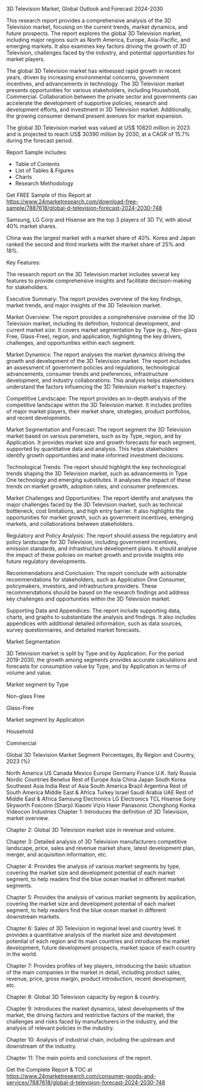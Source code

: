 3D Television Market, Global Outlook and Forecast 2024-2030

This research report provides a comprehensive analysis of the 3D Television market, focusing on the current trends, market dynamics, and future prospects. The report explores the global 3D Television market, including major regions such as North America, Europe, Asia-Pacific, and emerging markets. It also examines key factors driving the growth of 3D Television, challenges faced by the industry, and potential opportunities for market players.

The global 3D Television market has witnessed rapid growth in recent years, driven by increasing environmental concerns, government incentives, and advancements in technology. The 3D Television market presents opportunities for various stakeholders, including Household, Commercial. Collaboration between the private sector and governments can accelerate the development of supportive policies, research and development efforts, and investment in 3D Television market. Additionally, the growing consumer demand present avenues for market expansion.

The global 3D Television market was valued at US$ 10820 million in 2023 and is projected to reach US$ 30390 million by 2030, at a CAGR of 15.7% during the forecast period.

Report Sample includes:
- Table of Contents
- List of Tables & Figures
- Charts
- Research Methodology

Get FREE Sample of this Report at https://www.24marketresearch.com/download-free-sample/7887618/global-d-television-forecast-2024-2030-748

Samsung, LG Corp and Hisense are the top 3 players of 3D TV, with about 40% market shares.

China was the largest market with a market share of 40%. Korea and Japan ranked the second and third markets with the market share of 25% and 18%.

Key Features:

The research report on the 3D Television market includes several key features to provide comprehensive insights and facilitate decision-making for stakeholders.

Executive Summary: The report provides overview of the key findings, market trends, and major insights of the 3D Television market.

Market Overview: The report provides a comprehensive overview of the 3D Television market, including its definition, historical development, and current market size. It covers market segmentation by Type (e.g., Non-glass Free, Glass-Free), region, and application, highlighting the key drivers, challenges, and opportunities within each segment.

Market Dynamics: The report analyses the market dynamics driving the growth and development of the 3D Television market. The report includes an assessment of government policies and regulations, technological advancements, consumer trends and preferences, infrastructure development, and industry collaborations. This analysis helps stakeholders understand the factors influencing the 3D Television market's trajectory.

Competitive Landscape: The report provides an in-depth analysis of the competitive landscape within the 3D Television market. It includes profiles of major market players, their market share, strategies, product portfolios, and recent developments.

Market Segmentation and Forecast: The report segment the 3D Television market based on various parameters, such as by Type, region, and by Application. It provides market size and growth forecasts for each segment, supported by quantitative data and analysis. This helps stakeholders identify growth opportunities and make informed investment decisions.

Technological Trends: The report should highlight the key technological trends shaping the 3D Television market, such as advancements in Type One technology and emerging substitutes. It analyses the impact of these trends on market growth, adoption rates, and consumer preferences.

Market Challenges and Opportunities: The report identify and analyses the major challenges faced by the 3D Television market, such as technical bottleneck, cost limitations, and high entry barrier. It also highlights the opportunities for market growth, such as government incentives, emerging markets, and collaborations between stakeholders.

Regulatory and Policy Analysis: The report should assess the regulatory and policy landscape for 3D Television, including government incentives, emission standards, and infrastructure development plans. It should analyse the impact of these policies on market growth and provide insights into future regulatory developments.

Recommendations and Conclusion: The report conclude with actionable recommendations for stakeholders, such as Application One Consumer, policymakers, investors, and infrastructure providers. These recommendations should be based on the research findings and address key challenges and opportunities within the 3D Television market.

Supporting Data and Appendices: The report include supporting data, charts, and graphs to substantiate the analysis and findings. It also includes appendices with additional detailed information, such as data sources, survey questionnaires, and detailed market forecasts.

Market Segmentation

3D Television market is split by Type and by Application. For the period 2019-2030, the growth among segments provides accurate calculations and forecasts for consumption value by Type, and by Application in terms of volume and value.

Market segment by Type

Non-glass Free

Glass-Free

Market segment by Application

Household

Commercial

Global 3D Television Market Segment Percentages, By Region and Country, 2023 (%)

North America
US
Canada
Mexico
Europe
Germany
France
U.K.
Italy
Russia
Nordic Countries
Benelux
Rest of Europe
Asia
China
Japan
South Korea
Southeast Asia
India
Rest of Asia
South America
Brazil
Argentina
Rest of South America
Middle East & Africa
Turkey
Israel
Saudi Arabia
UAE
Rest of Middle East & Africa
Samsung Electronics
LG Electronics
TCL
Hisense
Sony
Skyworth
Foxconn (Sharp)
Xiaomi
Vizio
Haier
Panasonic
Chonghong
Konka
Videocon Industries
Chapter 1: Introduces the definition of 3D Television, market overview.

Chapter 2: Global 3D Television market size in revenue and volume.

Chapter 3: Detailed analysis of 3D Television manufacturers competitive landscape, price, sales and revenue market share, latest development plan, merger, and acquisition information, etc.

Chapter 4: Provides the analysis of various market segments by type, covering the market size and development potential of each market segment, to help readers find the blue ocean market in different market segments.

Chapter 5: Provides the analysis of various market segments by application, covering the market size and development potential of each market segment, to help readers find the blue ocean market in different downstream markets.

Chapter 6: Sales of 3D Television in regional level and country level. It provides a quantitative analysis of the market size and development potential of each region and its main countries and introduces the market development, future development prospects, market space of each country in the world.

Chapter 7: Provides profiles of key players, introducing the basic situation of the main companies in the market in detail, including product sales, revenue, price, gross margin, product introduction, recent development, etc.

Chapter 8: Global 3D Television capacity by region & country.

Chapter 9: Introduces the market dynamics, latest developments of the market, the driving factors and restrictive factors of the market, the challenges and risks faced by manufacturers in the industry, and the analysis of relevant policies in the industry.

Chapter 10: Analysis of industrial chain, including the upstream and downstream of the industry.

Chapter 11: The main points and conclusions of the report.

Get the Complete Report & TOC at https://www.24marketresearch.com/consumer-goods-and-services/7887618/global-d-television-forecast-2024-2030-748
